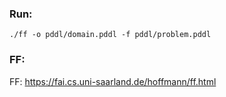### Run:
```shell
./ff -o pddl/domain.pddl -f pddl/problem.pddl
```

### FF:
FF: https://fai.cs.uni-saarland.de/hoffmann/ff.html